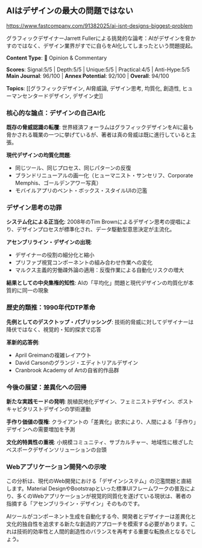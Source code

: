## AIはデザインの最大の問題ではない

https://www.fastcompany.com/91382025/ai-isnt-designs-biggest-problem

グラフィックデザイナーJarrett Fullerによる挑発的な論考：AIがデザインを脅かすのではなく、デザイン業界がすでに自らをAI化してしまったという問題提起。

**Content Type**: 📝 Opinion & Commentary

**Scores**: Signal:5/5 | Depth:5/5 | Unique:5/5 | Practical:4/5 | Anti-Hype:5/5
**Main Journal**: 96/100 | **Annex Potential**: 92/100 | **Overall**: 94/100

**Topics**: [[グラフィックデザイン, AI脅威論, デザイン思考, 均質化, 創造性, ヒューマンセンタードデザイン, デザイン史]]

### 核心的な論点：デザインの自己AI化

**既存の脅威認識の転覆**: 世界経済フォーラムはグラフィックデザインをAIに最も脅かされる職業の一つに挙げているが、著者は真の脅威は既に進行していると主張。

**現代デザインの均質化問題**:
- 同じツール、同じプロセス、同じパターンの反復
- ブランドリニューアルの画一化（ヒューマニスト・サンセリフ、Corporate Memphis、ゴールデンアワー写真）
- モバイルアプリのベント・ボックス・スタイルUIの氾濫

### デザイン思考の功罪

**システム化による正当化**: 2008年のTim Brownによるデザイン思考の提唱により、デザインプロセスが標準化され、データ駆動型意思決定が主流化。

**アセンブリライン・デザインの出現**:
- デザイナーの役割の細分化と縮小
- プリファブ視覚コンポーネントの組み合わせ作業への変化
- マルクス主義的労働疎外論の適用：反復作業による自動化リスクの増大

**結果としての中央集権的知性**: AIの「平均化」問題と現代デザインの均質化が本質的に同一の現象

### 歴史的類推：1990年代DTP革命

**先例としてのデスクトップ・パブリッシング**: 技術的脅威に対してデザイナーは降伏ではなく、視覚的・知的探求で応答

**革新的応答例**:
- April Greimanの複雑レイアウト
- David Carsonのグランジ・エディトリアルデザイン
- Cranbrook Academy of Artの自省的作品群

### 今後の展望：差異化への回帰

**新たな実践モードの発明**: 脱植民地化デザイン、フェミニストデザイン、ポストキャピタリストデザインの学術運動

**手作り価値の復権**: クライアントの「差異化」欲求により、人間による「手作り」デザインへの需要増加を予測

**文化的特異性の重視**: 小規模コミュニティ、サブカルチャー、地域性に根ざしたベスポークデザインソリューションの台頭

### Webアプリケーション開発への示唆

この分析は、現代のWeb開発における「デザインシステム」の氾濫問題と直結します。Material DesignやBootstrapといった標準UIフレームワークの普及により、多くのWebアプリケーションが視覚的同質化を遂げている現状は、著者の指摘する「アセンブリライン・デザイン」そのものです。

AIツールがコンポーネント生成を自動化する今、開発者とデザイナーは差異化と文化的独自性を追求する新たな創造的アプローチを模索する必要があります。これは技術的効率性と人間的創造性のバランスを再考する重要な転換点となるでしょう。